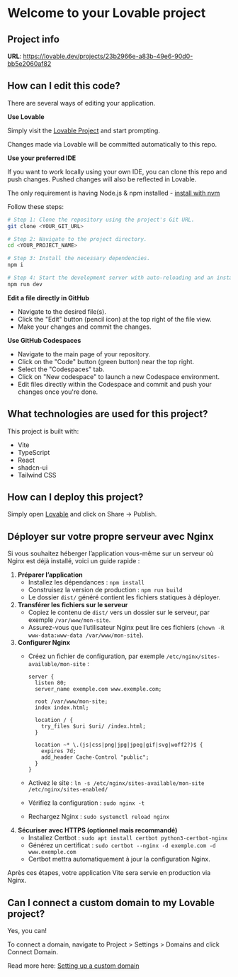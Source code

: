 # Welcome to your Lovable project

## Project info

**URL**: https://lovable.dev/projects/23b2966e-a83b-49e6-90d0-bb5e2060af82

## How can I edit this code?

There are several ways of editing your application.

**Use Lovable**

Simply visit the [Lovable Project](https://lovable.dev/projects/23b2966e-a83b-49e6-90d0-bb5e2060af82) and start prompting.

Changes made via Lovable will be committed automatically to this repo.

**Use your preferred IDE**

If you want to work locally using your own IDE, you can clone this repo and push changes. Pushed changes will also be reflected in Lovable.

The only requirement is having Node.js & npm installed - [install with nvm](https://github.com/nvm-sh/nvm#installing-and-updating)

Follow these steps:

```sh
# Step 1: Clone the repository using the project's Git URL.
git clone <YOUR_GIT_URL>

# Step 2: Navigate to the project directory.
cd <YOUR_PROJECT_NAME>

# Step 3: Install the necessary dependencies.
npm i

# Step 4: Start the development server with auto-reloading and an instant preview.
npm run dev
```

**Edit a file directly in GitHub**

- Navigate to the desired file(s).
- Click the "Edit" button (pencil icon) at the top right of the file view.
- Make your changes and commit the changes.

**Use GitHub Codespaces**

- Navigate to the main page of your repository.
- Click on the "Code" button (green button) near the top right.
- Select the "Codespaces" tab.
- Click on "New codespace" to launch a new Codespace environment.
- Edit files directly within the Codespace and commit and push your changes once you're done.

## What technologies are used for this project?

This project is built with:

- Vite
- TypeScript
- React
- shadcn-ui
- Tailwind CSS

## How can I deploy this project?

Simply open [Lovable](https://lovable.dev/projects/23b2966e-a83b-49e6-90d0-bb5e2060af82) and click on Share -> Publish.

## Déployer sur votre propre serveur avec Nginx

Si vous souhaitez héberger l’application vous-même sur un serveur où Nginx est déjà installé, voici un guide rapide :

1. **Préparer l’application**
   - Installez les dépendances : `npm install`
   - Construisez la version de production : `npm run build`
   - Le dossier `dist/` généré contient les fichiers statiques à déployer.
2. **Transférer les fichiers sur le serveur**
   - Copiez le contenu de `dist/` vers un dossier sur le serveur, par exemple `/var/www/mon-site`.
   - Assurez-vous que l’utilisateur Nginx peut lire ces fichiers (`chown -R www-data:www-data /var/www/mon-site`).
3. **Configurer Nginx**
   - Créez un fichier de configuration, par exemple `/etc/nginx/sites-available/mon-site` :

     ```nginx
     server {
       listen 80;
       server_name exemple.com www.exemple.com;

       root /var/www/mon-site;
       index index.html;

       location / {
         try_files $uri $uri/ /index.html;
       }

       location ~* \.(js|css|png|jpg|jpeg|gif|svg|woff2?)$ {
         expires 7d;
         add_header Cache-Control "public";
       }
     }
     ```

   - Activez le site : `ln -s /etc/nginx/sites-available/mon-site /etc/nginx/sites-enabled/`
   - Vérifiez la configuration : `sudo nginx -t`
   - Rechargez Nginx : `sudo systemctl reload nginx`
4. **Sécuriser avec HTTPS (optionnel mais recommandé)**
   - Installez Certbot : `sudo apt install certbot python3-certbot-nginx`
   - Générez un certificat : `sudo certbot --nginx -d exemple.com -d www.exemple.com`
   - Certbot mettra automatiquement à jour la configuration Nginx.

Après ces étapes, votre application Vite sera servie en production via Nginx.

## Can I connect a custom domain to my Lovable project?

Yes, you can!

To connect a domain, navigate to Project > Settings > Domains and click Connect Domain.

Read more here: [Setting up a custom domain](https://docs.lovable.dev/features/custom-domain#custom-domain)

